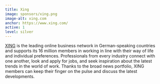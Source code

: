 ```yaml
---
title: Xing
image: sponsors/xing.png
image-alt: xing.com
anchor: https://www.xing.com/
active: 1
level: silver
---
```


[XING](https://www.xing.com/) is the leading online business network in German-speaking countries and supports its 16 million members in working in line with their way of life and individual preferences. Professionals from every industry connect with one another, look and apply for jobs, and seek inspiration about the latest trends in the world of work. Thanks to the broad news portfolio, XING members can keep their finger on the pulse and discuss the latest developments.
